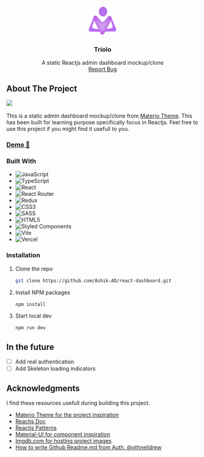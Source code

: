 <!-- PROJECT LOGO -->
<div align="center">
  <a href="https://github.com/huzgrx/react-dashboard">
    <img src="./src/assets/logo.png" alt="Logo" width="80" height="80">
  </a>

<h3 align="center">Triolo</h3>

  <p align="center">
    A static Reactjs admin dashboard mockup/clone
    <br />
    <a href="https://github.com/huzgrx/react-dashboard/issues">Report Bug</a>
</div>

## About The Project

<img src="https://i.ibb.co/dBKzVtZ/screenshot.png" />

This is a static admin dashboard mockup/clone from <a href="https://demos.themeselection.com/materio-mui-react-nextjs-admin-template">Materio Theme</a>. This has been built for learning purpose specifically focus in Reactjs. Feel free to use this project if you might find it usefull to you.

### <a href="https://triolo.vercel.app">Demo 🚀</a>

### Built With

- ![JavaScript](https://img.shields.io/badge/javascript-%23323330.svg?style=for-the-badge&logo=javascript&logoColor=%23F7DF1E)
- ![TypeScript](https://img.shields.io/badge/typescript-%23007ACC.svg?style=for-the-badge&logo=typescript&logoColor=white)
- ![React](https://img.shields.io/badge/react-%2320232a.svg?style=for-the-badge&logo=react&logoColor=%2361DAFB)
- ![React Router](https://img.shields.io/badge/React_Router-CA4245?style=for-the-badge&logo=react-router&logoColor=white)
- ![Redux](https://img.shields.io/badge/redux-%23593d88.svg?style=for-the-badge&logo=redux&logoColor=white)
- ![CSS3](https://img.shields.io/badge/css3-%231572B6.svg?style=for-the-badge&logo=css3&logoColor=white)
- ![SASS](https://img.shields.io/badge/SASS-hotpink.svg?style=for-the-badge&logo=SASS&logoColor=white)
- ![HTML5](https://img.shields.io/badge/html5-%23E34F26.svg?style=for-the-badge&logo=html5&logoColor=white)
- ![Styled Components](https://img.shields.io/badge/styled--components-DB7093?style=for-the-badge&logo=styled-components&logoColor=white)
- ![Vite](https://img.shields.io/badge/vite-%23646CFF.svg?style=for-the-badge&logo=vite&logoColor=white)
- ![Vercel](https://img.shields.io/badge/vercel-%23000000.svg?style=for-the-badge&logo=vercel&logoColor=white)

### Installation

1. Clone the repo
   ```sh
   git clone https://github.com/Ashik-AD/react-dashboard.git
   ```
2. Install NPM packages
   ```sh
   npm install
   ```
3. Start local dev
   ```sh
   npm run dev
   ```

## In the future

- [ ] Add real authentication
- [ ] Add Skeleton loading indicators

## Acknowledgments

I find these resources usefull during building this project.

- [Materio Theme for the project inspiration](https://demos.themeselection.com/materio-mui-react-nextjs-admin-template/demo-1/dashboards/crm/)
- [Reactjs Doc](https://beta.reactjs.org/)
- [Reactjs Patterns](https://react-typescript-cheatsheet.netlify.app/)
- [Material-UI for component inspiration](https://mui.com/material-ui/)
- [Imgdb.com for hosting project images](https://imgbb.com/)
- [How to write Github Readme.md from Auth. @othneildrew](https://github.com/othneildrew/Best-README-Template)
